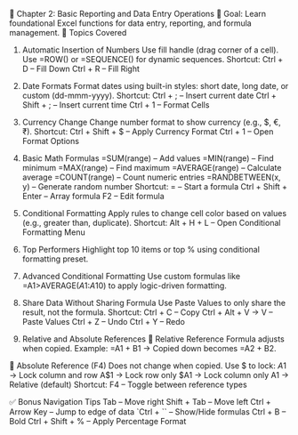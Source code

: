 📘 Chapter 2: Basic Reporting and Data Entry Operations
🎯 Goal:
Learn foundational Excel functions for data entry, reporting, and formula management.
🧠 Topics Covered
1. Automatic Insertion of Numbers
Use fill handle (drag corner of a cell).
Use =ROW() or =SEQUENCE() for dynamic sequences.
Shortcut:
Ctrl + D – Fill Down
Ctrl + R – Fill Right

2. Date Formats
Format dates using built-in styles: short date, long date, or custom (dd-mmm-yyyy).
Shortcut:
Ctrl + ; – Insert current date
Ctrl + Shift + ; – Insert current time
Ctrl + 1 – Format Cells

3. Currency Change
Change number format to show currency (e.g., $, €, ₹).
Shortcut:
Ctrl + Shift + $ – Apply Currency Format
Ctrl + 1 – Open Format Options

4. Basic Math Formulas
=SUM(range) – Add values
=MIN(range) – Find minimum
=MAX(range) – Find maximum
=AVERAGE(range) – Calculate average
=COUNT(range) – Count numeric entries
=RANDBETWEEN(x, y) – Generate random number
Shortcut:
= – Start a formula
Ctrl + Shift + Enter – Array formula
F2 – Edit formula

5. Conditional Formatting
Apply rules to change cell color based on values (e.g., greater than, duplicate).
Shortcut:
Alt + H + L – Open Conditional Formatting Menu
6. Top Performers
Highlight top 10 items or top % using conditional formatting preset.

7. Advanced Conditional Formatting
Use custom formulas like =A1>AVERAGE($A$1:$A$10) to apply logic-driven formatting.

8. Share Data Without Sharing Formula
Use Paste Values to only share the result, not the formula.
Shortcut:
Ctrl + C – Copy
Ctrl + Alt + V → V – Paste Values
Ctrl + Z – Undo
Ctrl + Y – Redo

9. Relative and Absolute References
🔸 Relative Reference
Formula adjusts when copied.
Example: =A1 + B1 → Copied down becomes =A2 + B2.

🔹 Absolute Reference (F4)
Does not change when copied.
Use $ to lock:
$A$1 → Lock column and row
A$1 → Lock row only
$A1 → Lock column only
A1 → Relative (default)
Shortcut:
F4 – Toggle between reference types

✅ Bonus Navigation Tips
Tab – Move right
Shift + Tab – Move left
Ctrl + Arrow Key – Jump to edge of data
`Ctrl + `` – Show/Hide formulas
Ctrl + B – Bold
Ctrl + Shift + % – Apply Percentage Format
